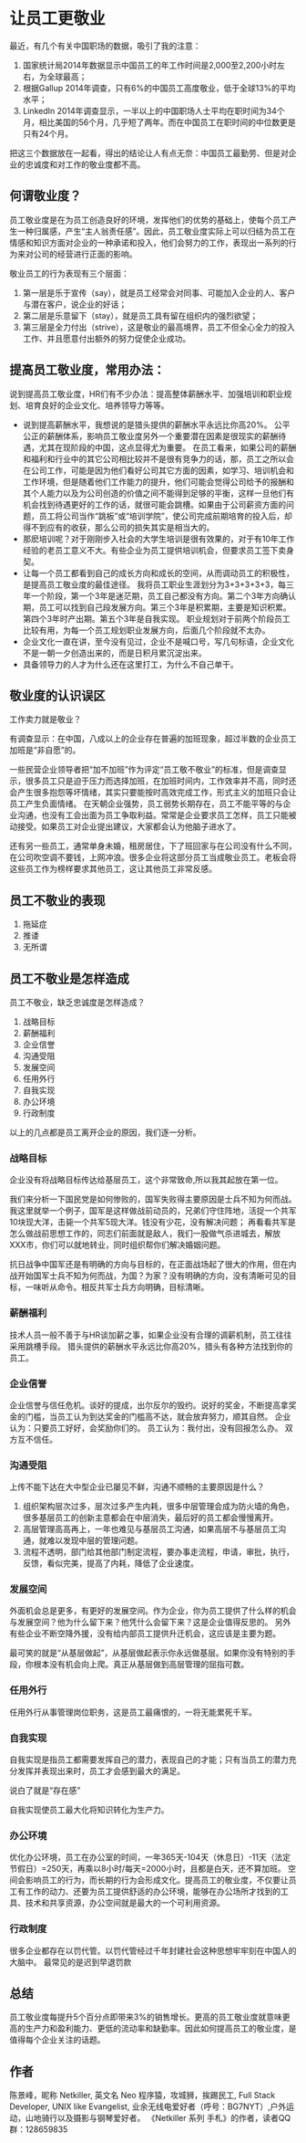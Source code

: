 让员工更敬业
=====

最近，有几个有关中国职场的数据，吸引了我的注意：

1. 国家统计局2014年数据显示中国员工的年工作时间是2,000至2,200小时左右，为全球最高；
1. 根据Gallup 2014年调查，只有6%的中国员工高度敬业，低于全球13%的平均水平；
1. LinkedIn 2014年调查显示，一半以上的中国职场人士平均在职时间为34个月，相比美国的56个月，几乎短了两年。而在中国员工在职时间的中位数更是只有24个月。

把这三个数据放在一起看，得出的结论让人有点无奈：中国员工最勤劳、但是对企业的忠诚度和对工作的敬业度都不高。

何谓敬业度？
-----
员工敬业度是在为员工创造良好的环境，发挥他们的优势的基础上，使每个员工产生一种归属感，产生“主人翁责任感”。因此，员工敬业度实际上可以归结为员工在情感和知识方面对企业的一种承诺和投入，他们会努力的工作，表现出一系列的行为来对公司的经营进行正面的影响。

敬业员工的行为表现有三个层面：

1. 第一层是乐于宣传（say），就是员工经常会对同事、可能加入企业的人、客户与潜在客户，说企业的好话；
1. 第二层是乐意留下（stay），就是员工具有留在组织内的强烈欲望；
1. 第三层是全力付出（strive），这是敬业的最高境界，员工不但全心全力的投入工作、并且愿意付出额外的努力促使企业成功。

提高员工敬业度，常用办法：
-----
说到提高员工敬业度，HR们有不少办法：提高整体薪酬水平、加强培训和职业规划、培育良好的企业文化、培养领导力等等。

* 说到提高薪酬水平，我想说的是猎头提供的薪酬水平永远比你高20%。
  公平公正的薪酬体系，影响员工敬业度另外一个重要潜在因素是很现实的薪酬待遇，尤其在现阶段的中国，这点显得尤为重要。
  在员工看来，如果公司的薪酬和福利和行业中的其它公司相比较并不是很有竞争力的话，那，员工之所以会在公司工作，可能是因为他们看好公司其它方面的因素，如学习、培训机会和工作环境，但是随着他们工作能力的提升，他们可能会觉得公司给予的报酬和其个人能力以及为公司创造的价值之间不能得到足够的平衡，这样一旦他们有机会找到待遇更好的工作的话，就很可能会跳槽。如果由于公司薪资方面的问题，员工将公司当作“跳板”或“培训学院”，使公司完成前期培育的投入后，却得不到应有的收获，那么公司的损失其实是相当大的。
* 那麽培训呢？对于刚刚步入社会的大学生培训是很有效果的，对于有10年工作经验的老员工意义不大。有些企业为员工提供培训机会，但要求员工签下卖身契。
* 让每一个员工都看到自己的成长方向和成长的空间，从而调动员工的积极性，是提高员工敬业度的最佳途径。
  我将员工职业生涯划分为3+3+3+3+3，每三年一个阶段，第一个3年是迷茫期，员工自己都没有方向。第二个3年方向确认期，员工可以找到自己段发展方向。第三个3年是积累期，主要是知识积累。第四个3年时产出期。第五个3年是自我实现。
  职业规划对于前两个阶段员工比较有用，为每一个员工规划职业发展方向，后面几个阶段就不太办。
* 企业文化一直在讲，至今没有见过，企业不是喊口号，写几句标语，企业文化不是一朝一夕创造出来的，而是日积月累沉淀出来。
* 具备领导力的人才为什么还在这里打工，为什么不自己单干。

敬业度的认识误区
-----
工作卖力就是敬业？

有调查显示：在中国，八成以上的企业存在普遍的加班现象，超过半数的企业员工加班是“非自愿”的。

一些民营企业领导者把“加不加班”作为评定“员工敬不敬业”的标准，但是调查显示，很多员工只是迫于压力而选择加班，在加班时间内，工作效率并不高，同时还会产生很多抱怨等坏情绪，其实只要能按时高效完成工作，形式主义的加班只会让员工产生负面情绪。
在天朝企业强势，员工弱势长期存在，员工不能平等的与企业沟通，也没有工会出面为员工争取利益。常常是企业要求员工怎样，员工只能被动接受。如果员工对企业提出建议，大家都会认为他脑子进水了。

还有另一些员工，通常单身未婚，租房居住，下了班回家与在公司没有什么不同，在公司吹空调不要钱，上网冲浪。很多企业将这部分员工当成敬业员工。老板会将这些员工作为榜样要求其他员工，这让其他员工非常反感。

员工不敬业的表现
-----
1. 拖延症
1. 推诿
1. 无所谓

员工不敬业是怎样造成
-----
员工不敬业，缺乏忠诚度是怎样造成？

1. 战略目标
1. 薪酬福利
1. 企业信誉
1. 沟通受阻
1. 发展空间
1. 任用外行
1. 自我实现
1. 办公环境
1. 行政制度

以上的几点都是员工离开企业的原因，我们逐一分析。

### 战略目标
企业没有将战略目标传达给基层员工，这个非常致命,所以我其起放在第一位。

我们来分析一下国民党是如何惨败的，国军失败得主要原因是士兵不知为何而战。
我这里就举一个例子，国军是这样做战前动员的，兄弟们守住阵地，活捉一个共军10块现大洋，击毙一个共军5现大洋。钱没有少花，没有解决问题；
再看看共军是怎么做战前思想工作的，同志们前面就是敌人，我们一股做气杀进城去，解放XXX市，你们可以就地转业，同时组织帮你们解决婚姻问题。

抗日战争中国军还是有明确的方向与目标的，在正面战场起了很大的作用，但在内战开始国军士兵不知为何而战，为国？为家？没有明确的方向，没有清晰可见的目标，一味听从命令。相反共军士兵方向明确，目标清晰。

### 薪酬福利

技术人员一般不善于与HR谈加薪之事，如果企业没有合理的调薪机制，员工往往采用跳槽手段。
猎头提供的薪酬水平永远比你高20%，猎头有各种方法找到你的员工。

### 企业信誉
企业信誉与信任危机。谈好的提成，出尔反尔的毁约。说好的奖金，不断提高拿奖金的门槛，当员工认为到达奖金的门槛高不达，就会放弃努力，顺其自然。
企业认为：只要员工好好，会奖励你们的。
员工认为：我付出，没有回报怎么办。
双方互不信任。

### 沟通受阻

上传不能下达在大中型企业已屡见不鲜，沟通不顺畅的主要原因是什么？

1. 组织架构层次过多，层次过多产生内耗，很多中层管理会成为防火墙的角色，很多基层员工的创新主意都会在中层消失，最后好的员工都会慢慢离开。
1. 高层管理高高再上，一年也难见与基层员工沟通，如果高层不与基层员工沟通，就难以发现中层的管理问题。
1. 流程不透明，部门给其他部门制定流程，要办事走流程，申请，审批，执行，反馈，看似完美，提高了内耗，降低了企业速度。

### 发展空间

外面机会总是更多，有更好的发展空间。作为企业，你为员工提供了什么样的机会与发展空间？他为什么留下来？他凭什么会留下来？这是企业值得反思的。
另外有些企业不断空降外援，没有给内部员工提供升迁机会，这应该是主要为题。

最可笑的就是“从基层做起”，从基层做起表示你永远做基层。如果你没有特别的手段，你根本没有机会向上爬。真正从基层做到高层管理的屈指可数。

### 任用外行
任用外行从事管理岗位职务，这是员工最痛恨的，一将无能累死千军。

### 自我实现
自我实现是指员工都需要发挥自己的潜力，表现自己的才能；只有当员工的潜力充分发挥并表现出来时，员工才会感到最大的满足。

说白了就是“存在感”

自我实现使员工最大化将知识转化为生产力。

### 办公环境

优化办公环境，员工在办公室的时间，一年365天-104天（休息日）-11天（法定节假日）=250天，再乘以8小时/每天=2000小时，且都是白天，还不算加班。
空间会影响员工的行为，而长期的行为会形成文化。提高员工的敬业度，不仅要让员工有工作的动力、还要为员工提供舒适的办公环境，能够在办公场所才找到的工具、技术和共享资源，办公空间就是最大的一个可利用资源。

### 行政制度
很多企业都存在以罚代管。以罚代管经过千年封建社会这种思想牢牢刻在中国人的大脑中。
最常见的是迟到早退罚款

总结
-----
员工敬业度每提升5个百分点即带来3%的销售增长。更高的员工敬业度就意味更高的生产力和盈利能力、更低的流动率和缺勤率。因此如何提高员工的敬业度，是值得每个企业关注的话题。

作者
-----
陈景峰，昵称 Netkiller, 英文名 Neo
程序猿，攻城狮，挨踢民工, Full Stack Developer, UNIX like Evangelist, 业余无线电爱好者（呼号：BG7NYT）,户外运动，山地骑行以及摄影与钢琴爱好者。
《Netkiller 系列 手札》的作者，读者QQ群：128659835